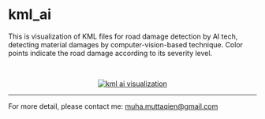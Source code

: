 # kml_ai
This is visualization of KML files for road damage detection by AI tech, detecting material damages by computer-vision-based technique. Color points indicate the road damage according to its severity level.

<br>

<p align="center">
  <a href="https://muhamuttaqien.github.io/kml_ai/display_kml.html" target="_blank">
    <img src="https://muhamuttaqien.github.io/kml_ai/maps.png" alt="kml ai visualization">
  </a>
</p>

<hr>

For more detail, please contact me: muha.muttaqien@gmail.com
